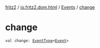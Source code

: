 [fritz2](../../index.md) / [io.fritz2.dom.html](../index.md) / [Events](index.md) / [change](./change.md)

# change

`val change: `[`EventType`](../-event-type/index.md)`<`[`Event`](https://kotlinlang.org/api/latest/jvm/stdlib/org.w3c.dom.events/-event/index.html)`>`